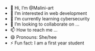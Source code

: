 - 👋 Hi, I’m @Malini-art
- 👀 I’m interested in web development
- 🌱 I’m currently learning cybersecurity
- 💞️ I’m looking to collaborate on ...
- 📫 How to reach me ...
- 😄 Pronouns: She/hee
- ⚡ Fun fact: I am a first year student
  

<!---
Malini-art/Malini-art is a ✨ special ✨ repository because its `README.md` (this file) appears on your GitHub profile.
You can click the Preview link to take a look at your changes.
--->
